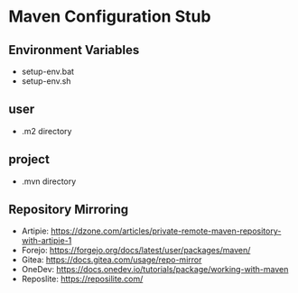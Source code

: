 # Maven Configuration Stub

## Environment Variables

- setup-env.bat
- setup-env.sh

## user

- .m2 directory

## project

- .mvn directory

## Repository Mirroring

- Artipie: https://dzone.com/articles/private-remote-maven-repository-with-artipie-1
- Forejo: https://forgejo.org/docs/latest/user/packages/maven/
- Gitea: https://docs.gitea.com/usage/repo-mirror
- OneDev: https://docs.onedev.io/tutorials/package/working-with-maven
- Reposlite: https://reposilite.com/

